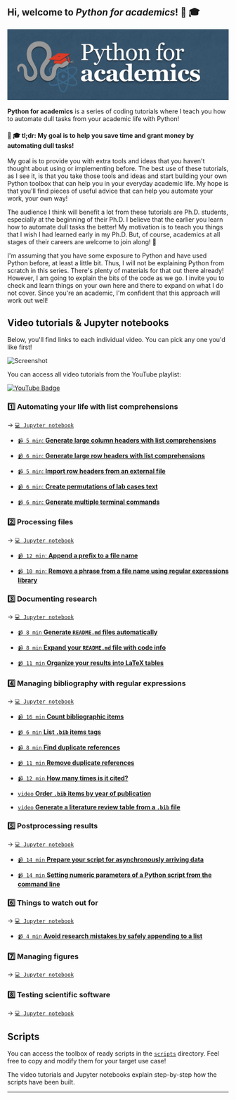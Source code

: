 ## Hi, welcome to *Python for academics*! 🐍 🎓

![Screenshot](thumbnail/banner.png)

**Python for academics** is a series of coding tutorials where I teach you how to automate dull tasks from your academic life with Python!

#### 🐍 🎓 tl;dr: My goal is to help you save time and grant money by automating dull tasks!

My goal is to provide you with extra tools and ideas that you haven't thought about using or implementing before. The best use of these tutorials, as I see it, is that you take those tools and ideas and start building your own Python toolbox that can help you in your everyday academic life. My hope is that you'll find pieces of useful advice that can help you automate your work, your own way!

The audience I think will benefit a lot from these tutorials are Ph.D. students, especially at the beginning of their Ph.D. I believe that the earlier you learn how to automate dull tasks the better! My motivation is to teach you things that I wish I had learned early in my Ph.D. But, of course, academics at all stages of their careers are welcome to join along! 🙂

I'm assuming that you have some exposure to Python and have used Python before, at least a little bit. Thus, I will not be explaining Python from scratch in this series. There's plenty of materials for that out there already! However, I am going to explain the bits of the code as we go. I invite you to check and learn things on your own here and there to expand on what I do not cover. Since you're an academic, I'm confident that this approach will work out well!

## Video tutorials & Jupyter notebooks

Below, you'll find links to each individual video. You can pick any one you'd like first!

![Screenshot](thumbnail/python-for-academics-videos-1-20.png)

You can access all video tutorials from the YouTube playlist:

<a href="https://www.youtube.com/playlist?list=PL7gWbAt3_3KEuRQfwFeI_RH3EZr87nslf">
  <img src="https://img.shields.io/badge/youtube-firebrick?style=for-the-badge&logo=youtube&logoColor=white" alt="YouTube Badge"/>
</a>

### 1️⃣ Automating your life with list comprehensions

→ [`💻 Jupyter notebook`](tutorials/list-comprehensions.ipynb)

- [`📹 5 min`: **Generate large column headers with list comprehensions**](https://youtu.be/2EPNJytD3dU)

- [`📹 6 min`: **Generate large row headers with list comprehensions**](https://youtu.be/tXkwV-zyqB8)

- [`📹 5 min`: **Import row headers from an external file**](https://youtu.be/EuH22EUc31Y)

- [`📹 6 min`: **Create permutations of lab cases text**](https://youtu.be/OroWX2PTU4I)

- [`📹 6 min`: **Generate multiple terminal commands**](https://youtu.be/CvDWk56REW4)

### 2️⃣ Processing files

→ [`💻 Jupyter notebook`](tutorials/process-files.ipynb)

- [`📹 12 min`: **Append a prefix to a file name**](https://youtu.be/3Y2w_7N8CcI)

- [`📹 10 min`: **Remove a phrase from a file name using regular expressions library**](https://youtu.be/cTBpI1QQjLA)

### 3️⃣ Documenting research

→ [`💻 Jupyter notebook`](tutorials/document-research.ipynb)

- [`📹 8 min` **Generate `README.md` files automatically**](https://youtu.be/KnbVBXsbyxg)

- [`📹 8 min` **Expand your `README.md` file with code info**](https://youtu.be/9jCQA3psQGI)

- [`📹 11 min` **Organize your results into LaTeX tables**](https://youtu.be/-kU4h05jlFA)

### 4️⃣ Managing bibliography with regular expressions

→ [`💻 Jupyter notebook`](tutorials/manage-bibliography.ipynb)

- [`📹 16 min` **Count bibliographic items**](https://youtu.be/6S-o_TRQMn4)

- [`📹 6 min` **List `.bib` items tags**](https://youtu.be/KgqliCnm9ek)

- [`📹 8 min` **Find duplicate references**](https://youtu.be/OBfpPYhHVhs)

- [`📹 11 min` **Remove duplicate references**](https://youtu.be/JtSoU6dHtog)

- [`📹 12 min` **How many times is it cited?**](https://youtu.be/m4ouuO3HdIY)

- [`video` **Order `.bib` items by year of publication**]()

- [`video` **Generate a literature review table from a `.bib` file**]()

### 5️⃣ Postprocessing results

→ [`💻 Jupyter notebook`](tutorials/postprocess-results.ipynb)

- [`📹 14 min` **Prepare your script for asynchronously arriving data**](https://youtu.be/fUt7Eshf0lU)

- [`📹 14 min` **Setting numeric parameters of a Python script from the command line**](https://youtu.be/ONCv_ql2xpE)

### 6️⃣ Things to watch out for

→ [`💻 Jupyter notebook`](tutorials/things-to-watch-out-for.ipynb)

- [`📹 4 min` **Avoid research mistakes by safely appending to a list**](https://youtu.be/kRFA_wwLE2E?si=5QG2YhseP2hYuYeX)

### 7️⃣ Managing figures

→ [`💻 Jupyter notebook`](tutorials/)

### 8️⃣ Testing scientific software

→ [`💻 Jupyter notebook`](tutorials/)

## Scripts

You can access the toolbox of ready scripts in the [`scripts`](scripts/) directory. Feel free to copy and modify them for your target use case!

The video tutorials and Jupyter notebooks explain step-by-step how the scripts have been built.

-----
